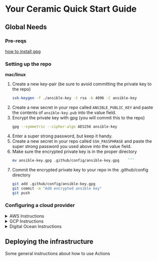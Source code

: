 # Your Ceramic Quick Start Guide


## Global Needs

### Pre-reqs
[how to install gpg](https://mikeross.xyz/gpg-without-gpgtools-on-mac/)

### Setting up the repo

**mac/linux**
1. Create a new key-pair (be sure to avoid committing the private key to the repo)
    ```bash
    ssh-keygen -f ./ansible-key -t rsa -b 4096 -C ansible-key
    ```
1. Create a new secret in your repo called `ANSIBLE_PUBLIC_KEY` and paste the contents of `ansible-key.pub` into the value field.
1. Encrypt the private key with gpg (you will commit this to the repo)
    ```bash
    gpg --symmetric --cipher-algo AES256 ansible-key
    ```
1. Enter a super strong password, but keep it handy.
1. Create a new secret in your repo called `SSH_PASSPHRASE` and paste the super strong password you used above into the value field.
1. Make sure the encrypted private key is in the proper directory
    ```bash
    mv ansible-key.gpg .github/config/ansible-key.gpg    ```
1. Commit the encrypted private key to your repo in the .github/config directory
    ```bash
    git add .github/config/ansible-key.gpg
    git commit -m "Add encrypted ansible key"
    git push
    ```

### Configuring a cloud provider

<details>
<summary>AWS Instructions</summary>
You need to set the following info from your aws account
That means you also need an aws account!

`AWS_ACCESS_KEY_ID`

`AWS_SECRET_ACCESS_KEY`
</details>

<details>
<summary>GCP Instructions</summary>
Not yet implemented
</details>

<details>
<summary>Digital Ocean Instructions</summary>
Not yet implemented
</details>

## Deploying the infrastructure

Some general instructions about how to use Actions

 
